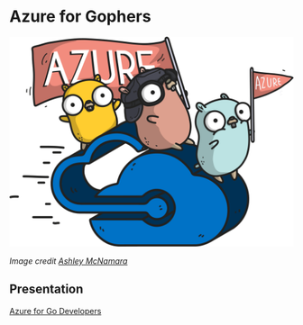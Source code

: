 # Azure for Gophers

![](azure-gophers.png)

*Image credit [Ashley McNamara](https://github.com/ashleymcnamara/gophers)*

## Presentation

[Azure for Go Developers](azure-for-gophers.pdf)